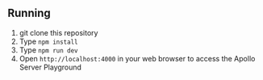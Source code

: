 ## Running
1) git clone this repository
2) Type `npm install`
3) Type `npm run dev`
4) Open `http://localhost:4000` in your web browser to access the Apollo Server Playground
